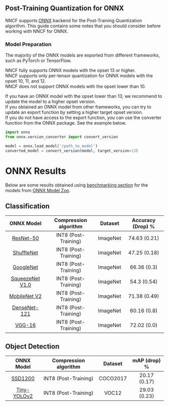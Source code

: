 ## Post-Training Quantization for ONNX

NNCF supports [ONNX](https://onnx.ai/) backend for the Post-Training Quantization algorithm.
This guide contains some notes that you should consider before working with NNCF for ONNX.

### Model Preparation

The majority of the ONNX models are exported from different frameworks, such as PyTorch or TensorFlow.

NNCF fully supports ONNX models with the opset 13 or higher. \
NNCF supports only per-tensor quantization for ONNX models with the opset 10, 11, and 12. \
NNCF does not support ONNX models with the opset lower than 10.

If you have an ONNX model with the opset lower than 13, we recommend to update the model to a higher opset version. \
If you obtained an ONNX model from other frameworks, you can try to update an export function by setting a higher target opset version. \
If you do not have access to the export function, you can use the converter function from the ONNX package. See the example below.

```python
import onnx
from onnx.version_converter import convert_version

model = onnx.load_model('/path_to_model')
converted_model = convert_version(model, target_version=13)
```

# ONNX Results

Below are some results obtained using [benchmarking section](../../../tests/onnx/benchmarking/README.md) for the models from [ONNX Model Zoo](https://github.com/onnx/models).

## Classification

|     ONNX Model      |Compression algorithm|Dataset|Accuracy (Drop) %|
|:-------------------:| :---: | :---: | :---: |
|    [ResNet-50](https://github.com/onnx/models/tree/8e893eb39b131f6d3970be6ebd525327d3df34ea/vision/classification/resnet/model/resnet50-v2-7.onnx)    |INT8 (Post-Training)|ImageNet|74.63 (0.21)|
|   [ShuffleNet](https://github.com/onnx/models/tree/8e893eb39b131f6d3970be6ebd525327d3df34ea/vision/classification/shufflenet/model/shufflenet-9.onnx)    |INT8 (Post-Training)|ImageNet|47.25 (0.18)|
|    [GoogleNet](https://github.com/onnx/models/tree/8e893eb39b131f6d3970be6ebd525327d3df34ea/vision/classification/inception_and_googlenet/googlenet/model/googlenet-12.onnx)    |INT8 (Post-Training)|ImageNet|66.36 (0.3)|
| [SqueezeNet V1.0](https://github.com/onnx/models/tree/8e893eb39b131f6d3970be6ebd525327d3df34ea/vision/classification/squeezenet/model/squeezenet1.0-12.onnx) |INT8 (Post-Training)|ImageNet|54.3 (0.54)|
|  [MobileNet V2](https://github.com/onnx/models/tree/8e893eb39b131f6d3970be6ebd525327d3df34ea/vision/classification/mobilenet/model/mobilenetv2-12.onnx)   |INT8 (Post-Training)|ImageNet|71.38 (0.49)|
|  [DenseNet-121](https://github.com/onnx/models/tree/8e893eb39b131f6d3970be6ebd525327d3df34ea/vision/classification/densenet-121/model/densenet-12.onnx)   |INT8 (Post-Training)|ImageNet|60.16 (0.8)|
|     [VGG-16](https://github.com/onnx/models/tree/8e893eb39b131f6d3970be6ebd525327d3df34ea/vision/classification/vgg/model/vgg16-12.onnx)      |INT8 (Post-Training)|ImageNet|72.02 (0.0)|

## Object Detection

|   ONNX Model    |Compression algorithm| Dataset |mAP (drop) %|
|:---------------:| :---: | :---: | :---: |
|   [SSD1200](https://github.com/onnx/models/tree/8e893eb39b131f6d3970be6ebd525327d3df34ea/vision/object_detection_segmentation/ssd/model/ssd-12.onnx)   |INT8 (Post-Training)|COCO2017|20.17 (0.17)|
| [Tiny-YOLOv2](https://github.com/onnx/models/tree/8e893eb39b131f6d3970be6ebd525327d3df34ea/vision/object_detection_segmentation/tiny-yolov2/model/tinyyolov2-8.onnx) |INT8 (Post-Training)|VOC12|29.03 (0.23)|
